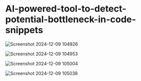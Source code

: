 # AI-powered-tool-to-detect-potential-bottleneck-in-code-snippets

![Screenshot 2024-12-09 104926](https://github.com/user-attachments/assets/20a47b2b-2acf-4d21-ac72-106475aab84e)

![Screenshot 2024-12-09 104953](https://github.com/user-attachments/assets/e5df4ec0-e81f-43ca-9fa2-2d89ff85ab03)

![Screenshot 2024-12-09 105004](https://github.com/user-attachments/assets/0526d6de-036a-4226-8f41-80d5ef0aa81a)

![Screenshot 2024-12-09 105038](https://github.com/user-attachments/assets/bc66841c-bb72-40e6-adea-83320ebbb384)
